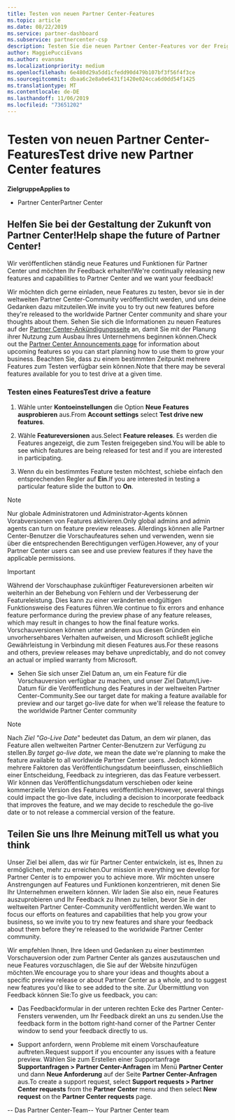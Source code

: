 ```yaml
---
title: Testen von neuen Partner Center-Features
ms.topic: article
ms.date: 08/22/2019
ms.service: partner-dashboard
ms.subservice: partnercenter-csp
description: Testen Sie die neuen Partner Center-Features vor der Freigabe, und teilen Sie uns Ihre Meinung mit. Helfen Sie bei der Gestaltung der Zukunft von Partner Center!
author: MaggiePucciEvans
ms.author: evansma
ms.localizationpriority: medium
ms.openlocfilehash: 6e480d29a5dd1cfedd90d479b107bf3f56f4f3ce
ms.sourcegitcommit: dbaa6c2e8a0e6431f1420e024cca6d0dd54f1425
ms.translationtype: MT
ms.contentlocale: de-DE
ms.lasthandoff: 11/06/2019
ms.locfileid: "73651202"
---
```

# <a name="test-drive-new-partner-center-features"></a><span data-ttu-id="c9b9b-104">Testen von neuen Partner Center-Features</span><span class="sxs-lookup"><span data-stu-id="c9b9b-104">Test drive new Partner Center features</span></span>

<span data-ttu-id="c9b9b-105">**Zielgruppe**</span><span class="sxs-lookup"><span data-stu-id="c9b9b-105">**Applies to**</span></span>

- <span data-ttu-id="c9b9b-106">Partner Center</span><span class="sxs-lookup"><span data-stu-id="c9b9b-106">Partner Center</span></span>

## <a name="help-shape-the-future-of-partner-center"></a><span data-ttu-id="c9b9b-107">Helfen Sie bei der Gestaltung der Zukunft von Partner Center!</span><span class="sxs-lookup"><span data-stu-id="c9b9b-107">Help shape the future of Partner Center!</span></span>

<span data-ttu-id="c9b9b-108">Wir veröffentlichen ständig neue Features und Funktionen für Partner Center und möchten Ihr Feedback erhalten!</span><span class="sxs-lookup"><span data-stu-id="c9b9b-108">We're continually releasing new features and capabilities to Partner Center and we want your feedback!</span></span> 

<span data-ttu-id="c9b9b-109">Wir möchten dich gerne einladen, neue Features zu testen, bevor sie in der weltweiten Partner Center-Community veröffentlicht werden, und uns deine Gedanken dazu mitzuteilen.</span><span class="sxs-lookup"><span data-stu-id="c9b9b-109">We invite you to try out new features before they're released to the worldwide Partner Center community and share your thoughts about them.</span></span> <span data-ttu-id="c9b9b-110">Sehen Sie sich die Informationen zu neuen Features auf der [Partner Center-Ankündigungsseite](https://partnercenter.microsoft.com/pcv/announcements) an, damit Sie mit der Planung ihrer Nutzung zum Ausbau Ihres Unternehmens beginnen können.</span><span class="sxs-lookup"><span data-stu-id="c9b9b-110">Check out the [Partner Center Announcements page](https://partnercenter.microsoft.com/pcv/announcements) for information about upcoming features so you can start planning how to use them to grow your business.</span></span> <span data-ttu-id="c9b9b-111">Beachten Sie, dass zu einem bestimmten Zeitpunkt mehrere Features zum Testen verfügbar sein können.</span><span class="sxs-lookup"><span data-stu-id="c9b9b-111">Note that there may be several features available for you to test drive at a given time.</span></span>

### <a name="test-drive-a-feature"></a><span data-ttu-id="c9b9b-112">Testen eines Features</span><span class="sxs-lookup"><span data-stu-id="c9b9b-112">Test drive a feature</span></span>

1. <span data-ttu-id="c9b9b-113">Wähle unter **Kontoeinstellungen** die Option **Neue Features ausprobieren** aus.</span><span class="sxs-lookup"><span data-stu-id="c9b9b-113">From **Account settings** select **Test drive new features**.</span></span>

2. <span data-ttu-id="c9b9b-114">Wähle **Featureversionen** aus.</span><span class="sxs-lookup"><span data-stu-id="c9b9b-114">Select **Feature releases**.</span></span> <span data-ttu-id="c9b9b-115">Es werden die Features angezeigt, die zum Testen freigegeben sind.</span><span class="sxs-lookup"><span data-stu-id="c9b9b-115">You will be able to see which features are being released for test and if you are interested in participating.</span></span>

3. <span data-ttu-id="c9b9b-116">Wenn du ein bestimmtes Feature testen möchtest, schiebe einfach den entsprechenden Regler auf **Ein**.</span><span class="sxs-lookup"><span data-stu-id="c9b9b-116">If you are interested in testing a particular feature slide the button to **On**.</span></span> 

> [!NOTE]  
>  <span data-ttu-id="c9b9b-117">Nur globale Administratoren und Administrator-Agents können Vorabversionen von Features aktivieren.</span><span class="sxs-lookup"><span data-stu-id="c9b9b-117">Only global admins and admin agents can turn on feature preview releases.</span></span> <span data-ttu-id="c9b9b-118">Allerdings können alle Partner Center-Benutzer die Vorschaufeatures sehen und verwenden, wenn sie über die entsprechenden Berechtigungen verfügen.</span><span class="sxs-lookup"><span data-stu-id="c9b9b-118">However, any of your Partner Center users can see and use preview features if they have the applicable permissions.</span></span>

> [!IMPORTANT]  
> <span data-ttu-id="c9b9b-119">Während der Vorschauphase zukünftiger Featureversionen arbeiten wir weiterhin an der Behebung von Fehlern und der Verbesserung der Featureleistung. Dies kann zu einer veränderten endgültigen Funktionsweise des Features führen.</span><span class="sxs-lookup"><span data-stu-id="c9b9b-119">We continue to fix errors and enhance feature performance during the preview phase of any feature releases, which may result in changes to how the final feature works.</span></span> <span data-ttu-id="c9b9b-120">Vorschauversionen können unter anderem aus diesen Gründen ein unvorhersehbares Verhalten aufweisen, und Microsoft schließt jegliche Gewährleistung in Verbindung mit diesen Features aus.</span><span class="sxs-lookup"><span data-stu-id="c9b9b-120">For these reasons and others, preview releases may behave unpredictably, and do not convey an actual or implied warranty from Microsoft.</span></span>

- <span data-ttu-id="c9b9b-121">Sehen Sie sich unser Ziel Datum an, um ein Feature für die Vorschauversion verfügbar zu machen, und unser Ziel Datum/Live-Datum für die Veröffentlichung des Features in der weltweiten Partner Center-Community.</span><span class="sxs-lookup"><span data-stu-id="c9b9b-121">See our target date for making a feature available for preview and our target go-live date for when we'll release the feature to the worldwide Partner Center community</span></span>

> [!NOTE]  
>  <span data-ttu-id="c9b9b-122">Nach *Ziel "Go-Live Date*" bedeutet das Datum, an dem wir planen, das Feature allen weltweiten Partner Center-Benutzern zur Verfügung zu stellen.</span><span class="sxs-lookup"><span data-stu-id="c9b9b-122">By *target go-live date*, we mean the date we're planning to make the feature available to all worldwide Partner Center users.</span></span> <span data-ttu-id="c9b9b-123">Jedoch können mehrere Faktoren das Veröffentlichungsdatum beeinflussen, einschließlich einer Entscheidung, Feedback zu integrieren, das das Feature verbessert. Wir können das Veröffentlichungsdatum verschieben oder keine kommerzielle Version des Features veröffentlichen.</span><span class="sxs-lookup"><span data-stu-id="c9b9b-123">However, several things could impact the go-live date, including a decision to incorporate feedback that improves the feature, and we may decide to reschedule the go-live date or to not release a commercial version of the feature.</span></span>  


 
## <a name="tell-us-what-you-think"></a><span data-ttu-id="c9b9b-124">Teilen Sie uns Ihre Meinung mit</span><span class="sxs-lookup"><span data-stu-id="c9b9b-124">Tell us what you think</span></span>

<span data-ttu-id="c9b9b-125">Unser Ziel bei allem, das wir für Partner Center entwickeln, ist es, Ihnen zu ermöglichen, mehr zu erreichen.</span><span class="sxs-lookup"><span data-stu-id="c9b9b-125">Our mission in everything we develop for Partner Center is to empower you to achieve more.</span></span> <span data-ttu-id="c9b9b-126">Wir möchten unsere Anstrengungen auf Features und Funktionen konzentrieren, mit denen Sie Ihr Unternehmen erweitern können. Wir laden Sie also ein, neue Features auszuprobieren und Ihr Feedback zu Ihnen zu teilen, bevor Sie in der weltweiten Partner Center-Community veröffentlicht werden.</span><span class="sxs-lookup"><span data-stu-id="c9b9b-126">We want to focus our efforts on features and capabilities that help you grow your business, so we invite you to try new features and share your feedback about them before they're released to the worldwide Partner Center community.</span></span> 

<span data-ttu-id="c9b9b-127">Wir empfehlen Ihnen, Ihre Ideen und Gedanken zu einer bestimmten Vorschauversion oder zum Partner Center als ganzes auszutauschen und neue Features vorzuschlagen, die Sie auf der Website hinzufügen möchten.</span><span class="sxs-lookup"><span data-stu-id="c9b9b-127">We encourage you to share your ideas and thoughts about a specific preview release or about Partner Center as a whole, and to suggest new features you'd like to see added to the site.</span></span> <span data-ttu-id="c9b9b-128">Zur Übermittlung von Feedback können Sie:</span><span class="sxs-lookup"><span data-stu-id="c9b9b-128">To give us feedback, you can:</span></span>  

-   <span data-ttu-id="c9b9b-129">Das Feedbackformular in der unteren rechten Ecke des Partner Center-Fensters verwenden, um Ihr Feedback direkt an uns zu senden.</span><span class="sxs-lookup"><span data-stu-id="c9b9b-129">Use the feedback form in the bottom right-hand corner of the Partner Center window to send your feedback directly to us.</span></span> 

-   <span data-ttu-id="c9b9b-130">Support anfordern, wenn Probleme mit einem Vorschaufeature auftreten.</span><span class="sxs-lookup"><span data-stu-id="c9b9b-130">Request support if you encounter any issues with a feature preview.</span></span> <span data-ttu-id="c9b9b-131">Wählen Sie zum Erstellen einer Supportanfrage **Supportanfragen > Partner Center-Anfragen** im Menü **Partner Center** und dann **Neue Anforderung** auf der Seite **Partner Center-Anfragen** aus.</span><span class="sxs-lookup"><span data-stu-id="c9b9b-131">To create a support request, select **Support requests > Partner Center requests** from the **Partner Center** menu and then select **New request** on the **Partner Center requests** page.</span></span>



<span data-ttu-id="c9b9b-132">-- Das Partner Center-Team</span><span class="sxs-lookup"><span data-stu-id="c9b9b-132">-- Your Partner Center team</span></span>

